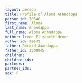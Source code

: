 ```yaml
---
layout: person
title: Profile of Aloma Anandappa
person_id: I0546
first_name: Aloma
last_name: Anandappa
full_name: Aloma Anandappa
mother: Irene Elizabeth Homer
mother_id: I0542
father: Gerard Anandappa
father_id: I500045
children:
children_ids:
partners:
partner_ids:
sex: F
---
```


